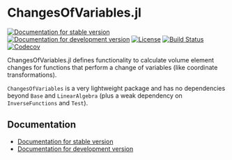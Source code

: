 # ChangesOfVariables.jl

[![Documentation for stable version](https://img.shields.io/badge/docs-stable-blue.svg)](https://JuliaMath.github.io/ChangesOfVariables.jl/stable)
[![Documentation for development version](https://img.shields.io/badge/docs-dev-blue.svg)](https://JuliaMath.github.io/ChangesOfVariables.jl/dev)
[![License](http://img.shields.io/badge/license-MIT-brightgreen.svg?style=flat)](LICENSE.md)
[![Build Status](https://github.com/JuliaMath/ChangesOfVariables.jl/workflows/CI/badge.svg?branch=master)](https://github.com/JuliaMath/ChangesOfVariables.jl/actions?query=workflow%3ACI)
[![Codecov](https://codecov.io/gh/JuliaMath/ChangesOfVariables.jl/branch/master/graph/badge.svg)](https://codecov.io/gh/JuliaMath/ChangesOfVariables.jl)


ChangesOfVariables.jl defines functionality to calculate volume element
changes for functions that perform a change of variables (like coordinate
transformations).

`ChangesOfVariables` is a very lightweight package and has no dependencies
beyond `Base` and `LinearAlgebra` (plus a weak dependency on `InverseFunctions`
and `Test`).

## Documentation

* [Documentation for stable version](https://JuliaMath.github.io/ChangesOfVariables.jl/stable)
* [Documentation for development version](https://JuliaMath.github.io/ChangesOfVariables.jl/dev)
